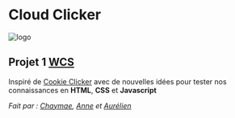 # Cloud Clicker

![logo](assets/favicon.ico)

## Projet 1 [WCS](https://wildcodeschool.com)

Inspiré de [Cookie Clicker](https://orteil.dashnet.org/cookieclicker/) avec de nouvelles idées pour tester nos connaissances en **HTML**, **CSS** et **Javascript**

_Fait par : [Chaymae](https://github.com/elhayanich), [Anne](https://github.com/AnneDAMIEN) et [Aurélien](https://github.com/aurelienLavanchy)_
